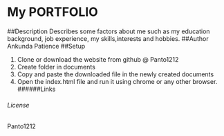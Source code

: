 # My PORTFOLIO
##Description
 Describes some factors about me such as my education background, job experience, my skills,interests and hobbies.
##Author
Ankunda Patience
##Setup
1. Clone or download the website from github @ Panto1212
2. Create folder in documents
3. Copy and paste the downloaded file in the newly created documents
4. Open the index.html file and run it using chrome or any other browser.
######Links

###### License
Panto1212

